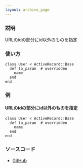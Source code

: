 ```yaml
---
layout: archive_page
---
```

### 説明
URLのidの部分にid以外のものを指定

### 使い方
    class User < ActiveRecord::Base
      def to_param  # overridden
        name
      end
    end

### 例
#### URLのidの部分にid以外のものを指定
    class User < ActiveRecord::Base
      def to_param  # overridden
        name
      end
    end

### ソースコード
* [GitHub](https://github.com/rails/rails/blob/ac30e389ecfa0e26e3d44c1eda8488ddf63b3ecc/activemodel/lib/active_model/conversion.rb#L82)